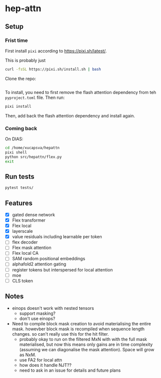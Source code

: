 # hep-attn

## Setup

### Frist time

First install `pixi` according to https://pixi.sh/latest/.

This is probably just

```bash
curl -fsSL https://pixi.sh/install.sh | bash
```

Clone the repo:

```bash

```


To install, you need to first remove the flash attention dependency from teh `pyproject.toml` file. Then run: 

```bash
pixi install
```

Then, add back the flash attention dependency and install again.

### Coming back
On DIAS: 

```bash
cd /home/xucapsva/hepattn
pixi shell
python src/hepattn/flex.py
exit
```

## Run tests

```bash
pytest tests/
```



## Features

- [x] gated dense network
- [x] Flex transformer
- [x] Flex local
- [x] layerscale
- [x] value residuals including learnable per token
- [ ] flex decoder
- [ ] Flex mask attention
- [ ] Flex local CA
- [ ] SAM random positional embeddings
- [ ] alphafold2 attention gating
- [ ] register tokens but interspersed for local attention
- [ ] moe
- [ ] CLS token

## Notes

- einops doesn't work with nested tensors
    - support masking?
    - don't use einops?
- Need to compile block mask creation to avoid materialising the entire mask. howevber block mask is recompiled when sequence length changes. so can't really use this for the hit filter.
    - probably okay to run on the filtered MxN with with the full mask materialised, but now this means only gains are in time complexity (assuming we can diagonalise the mask attention). Space will grow as NxM. 
    - use FA2 for local attn
    - how does it handle NJT??
    - need to ask in an issue for details and future plans